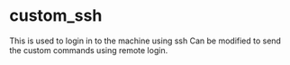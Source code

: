 # custom_ssh
This is used to login in to the machine using ssh
Can be modified to send the custom commands using remote login.
